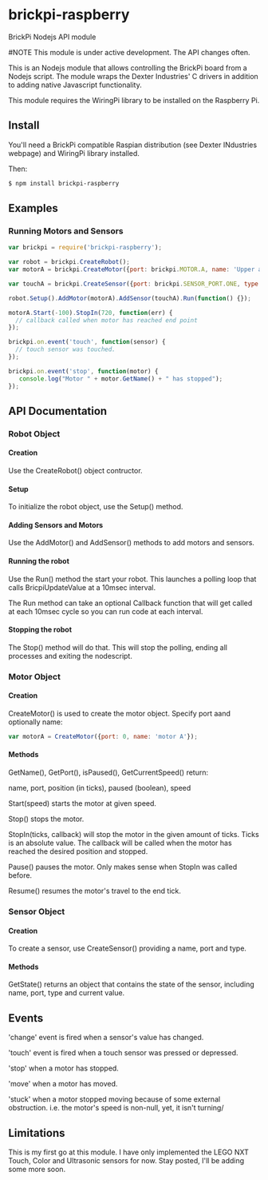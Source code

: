 brickpi-raspberry
==============

BrickPi Nodejs API module

#NOTE
This module is under active development.  The API changes often.


This is an Nodejs module that allows controlling the BrickPi board from a Nodejs script.  The module wraps the Dexter Industries' C drivers in addition to adding native Javascript functionality.

This module requires the WiringPi library to be installed on the Raspberry Pi.


## Install

You'll need a BrickPi compatible Raspian distribution (see Dexter INdustries webpage) and WiringPi library installed.

Then:

```bash
$ npm install brickpi-raspberry
```

## Examples



### Running Motors and Sensors

```javascript
var brickpi = require('brickpi-raspberry');

var robot = brickpi.CreateRobot();
var motorA = brickpi.CreateMotor({port: brickpi.MOTOR.A, name: 'Upper arm'});

var touchA = brickpi.CreateSensor({port: brickpi.SENSOR_PORT.ONE, type: brickpi.SENSOR_TYPE.TOUCH, name: 'Touch Sensor on upper arm'});

robot.Setup().AddMotor(motorA).AddSensor(touchA).Run(function() {});

motorA.Start(-100).StopIn(720, function(err) {
  // callback called when motor has reached end point
});

brickpi.on.event('touch', function(sensor) {
  // touch sensor was touched.
});

brickpi.on.event('stop', function(motor) {
   console.log("Motor " + motor.GetName() + " has stopped");
});
```

## API Documentation

### Robot Object

#### Creation

Use the CreateRobot() object contructor.

#### Setup

To initialize the robot object, use the Setup() method.

#### Adding Sensors and Motors

Use the AddMotor() and AddSensor() methods to add motors and sensors.

#### Running the robot

Use the Run() method the start your robot.  This launches a polling loop that calls BricpiUpdateValue at a 10msec interval.

The Run method can take an optional Callback function that will get called at each 10msec cycle so you can run code at each interval.

#### Stopping the robot

The Stop() method will do that.  This will stop the polling, ending all processes and exiting the nodescript.


### Motor Object

#### Creation

CreateMotor() is used to create the motor object.  Specify port aand optionally name:

```javascript
var motorA = CreateMotor({port: 0, name: 'motor A'});
``` 

#### Methods

GetName(), GetPort(), isPaused(), GetCurrentSpeed() return:

name, port, position (in ticks), paused (boolean), speed


Start(speed) starts the motor at given speed.

Stop() stops the motor.

StopIn(ticks, callback) will stop the motor in the given amount of ticks.  Ticks is an absolute value.  The callback will be called when the motor has reached the desired position and stopped.

Pause()  pauses the motor.  Only makes sense when StopIn was called before.

Resume() resumes the motor's travel to the end tick.


### Sensor Object

#### Creation

To create a sensor, use CreateSensor() providing a name, port and type.

#### Methods

GetState() returns an object that contains the state of the sensor, including name, port, type and current value.


## Events

'change' event is fired when a sensor's value has changed.  

'touch' event is fired when a touch sensor was pressed or depressed.

'stop' when a motor has stopped.

'move' when a motor has moved.

'stuck' when a motor stopped moving because of some external obstruction.  i.e. the motor's speed is non-null, yet, it isn't turning/
 

## Limitations

This is my first go at this module.  I have only implemented the LEGO NXT Touch, Color and Ultrasonic sensors for now.
Stay posted, I'll be adding some more soon.